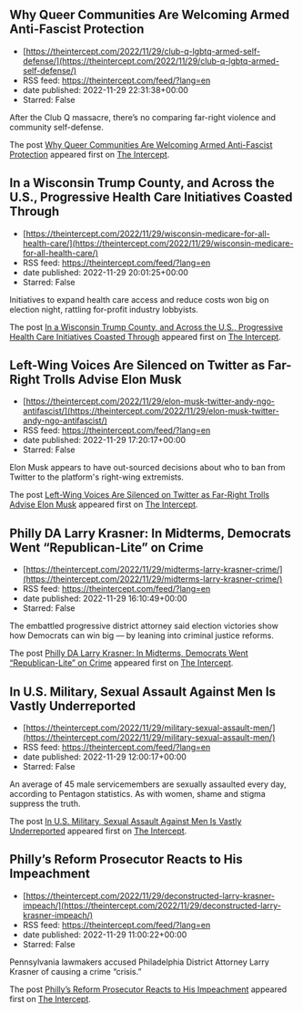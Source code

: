 ## Why Queer Communities Are Welcoming Armed Anti-Fascist Protection
 - [https://theintercept.com/2022/11/29/club-q-lgbtq-armed-self-defense/](https://theintercept.com/2022/11/29/club-q-lgbtq-armed-self-defense/)
 - RSS feed: https://theintercept.com/feed/?lang=en
 - date published: 2022-11-29 22:31:38+00:00
 - Starred: False

<p>After the Club Q massacre, there’s no comparing far-right violence and community self-defense.</p>
<p>The post <a href="https://theintercept.com/2022/11/29/club-q-lgbtq-armed-self-defense/" rel="nofollow">Why Queer Communities Are Welcoming Armed Anti-Fascist Protection</a> appeared first on <a href="https://theintercept.com" rel="nofollow">The Intercept</a>.</p>

## In a Wisconsin Trump County, and Across the U.S., Progressive Health Care Initiatives Coasted Through
 - [https://theintercept.com/2022/11/29/wisconsin-medicare-for-all-health-care/](https://theintercept.com/2022/11/29/wisconsin-medicare-for-all-health-care/)
 - RSS feed: https://theintercept.com/feed/?lang=en
 - date published: 2022-11-29 20:01:25+00:00
 - Starred: False

<p>Initiatives to expand health care access and reduce costs won big on election night, rattling for-profit industry lobbyists.</p>
<p>The post <a href="https://theintercept.com/2022/11/29/wisconsin-medicare-for-all-health-care/" rel="nofollow">In a Wisconsin Trump County, and Across the U.S., Progressive Health Care Initiatives Coasted Through</a> appeared first on <a href="https://theintercept.com" rel="nofollow">The Intercept</a>.</p>

## Left-Wing Voices Are Silenced on Twitter as Far-Right Trolls Advise Elon Musk
 - [https://theintercept.com/2022/11/29/elon-musk-twitter-andy-ngo-antifascist/](https://theintercept.com/2022/11/29/elon-musk-twitter-andy-ngo-antifascist/)
 - RSS feed: https://theintercept.com/feed/?lang=en
 - date published: 2022-11-29 17:20:17+00:00
 - Starred: False

<p>Elon Musk appears to have out-sourced decisions about who to ban from Twitter to the platform's right-wing extremists.</p>
<p>The post <a href="https://theintercept.com/2022/11/29/elon-musk-twitter-andy-ngo-antifascist/" rel="nofollow">Left-Wing Voices Are Silenced on Twitter as Far-Right Trolls Advise Elon Musk</a> appeared first on <a href="https://theintercept.com" rel="nofollow">The Intercept</a>.</p>

## Philly DA Larry Krasner: In Midterms, Democrats Went “Republican-Lite” on Crime
 - [https://theintercept.com/2022/11/29/midterms-larry-krasner-crime/](https://theintercept.com/2022/11/29/midterms-larry-krasner-crime/)
 - RSS feed: https://theintercept.com/feed/?lang=en
 - date published: 2022-11-29 16:10:49+00:00
 - Starred: False

<p>The embattled progressive district attorney said election victories show how Democrats can win big — by leaning into criminal justice reforms.</p>
<p>The post <a href="https://theintercept.com/2022/11/29/midterms-larry-krasner-crime/" rel="nofollow">Philly DA Larry Krasner: In Midterms, Democrats Went “Republican-Lite” on Crime</a> appeared first on <a href="https://theintercept.com" rel="nofollow">The Intercept</a>.</p>

## In U.S. Military, Sexual Assault Against Men Is Vastly Underreported
 - [https://theintercept.com/2022/11/29/military-sexual-assault-men/](https://theintercept.com/2022/11/29/military-sexual-assault-men/)
 - RSS feed: https://theintercept.com/feed/?lang=en
 - date published: 2022-11-29 12:00:17+00:00
 - Starred: False

<p>An average of 45 male servicemembers are sexually assaulted every day, according to Pentagon statistics. As with women, shame and stigma suppress the truth.</p>
<p>The post <a href="https://theintercept.com/2022/11/29/military-sexual-assault-men/" rel="nofollow">In U.S. Military, Sexual Assault Against Men Is Vastly Underreported</a> appeared first on <a href="https://theintercept.com" rel="nofollow">The Intercept</a>.</p>

## Philly’s Reform Prosecutor Reacts to His Impeachment
 - [https://theintercept.com/2022/11/29/deconstructed-larry-krasner-impeach/](https://theintercept.com/2022/11/29/deconstructed-larry-krasner-impeach/)
 - RSS feed: https://theintercept.com/feed/?lang=en
 - date published: 2022-11-29 11:00:22+00:00
 - Starred: False

<p>Pennsylvania lawmakers accused Philadelphia District Attorney Larry Krasner of causing a crime “crisis.”</p>
<p>The post <a href="https://theintercept.com/2022/11/29/deconstructed-larry-krasner-impeach/" rel="nofollow">Philly’s Reform Prosecutor Reacts to His Impeachment</a> appeared first on <a href="https://theintercept.com" rel="nofollow">The Intercept</a>.</p>
